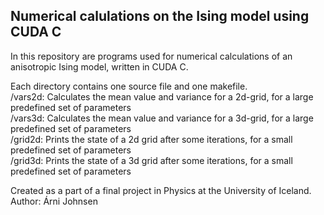 ## Numerical calulations on the Ising model using CUDA C
In this repository are programs used for numerical calculations of an anisotropic Ising model, written in CUDA C. 

Each directory contains one source file and one makefile.   
/vars2d: Calculates the mean value and variance for a 2d-grid, for a large predefined set of parameters  
/vars3d: Calculates the mean value and variance for a 3d-grid, for a large predefined set of parameters  
/grid2d: Prints the state of a 2d grid after some iterations, for a small predefined set of parameters  
/grid3d: Prints the state of a 3d grid after some iterations, for a small predefined set of parameters  

Created as a part of a final project in Physics at the University of Iceland.  
Author: Árni Johnsen
